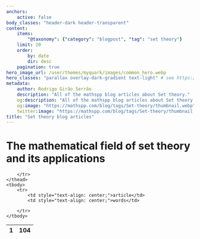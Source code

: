 ```yaml
---
anchors:
    active: false
body_classes: "header-dark header-transparent"
content:
    items:
        "@taxonomy": {"category": "blogpost", "tag": "set theory"}
    limit: 20
    order:
        by: date
        dir: desc
    pagination: true
hero_image_url: /user/themes/myquark/images/common_hero.webp
hero_classes: "parallax overlay-dark-gradient text-light" # see https://demo.getgrav.org/blog-skeleton/blog/hero-classes
metadata:
    author: Rodrigo Girão Serrão
    description: "All of the mathspp blog articles about Set theory."
    og:description: "All of the mathspp blog articles about Set theory."
    og:image: "https://mathspp.com/blog/tags/Set-theory/thumbnail.webp"
    twitter:image: "https://mathspp.com/blog/tags/Set-theory/thumbnail.webp"
title: "Set theory blog articles"
---
```



# The mathematical field of set theory and its applications


<table class="stats-table">
    <thead>
        <tr>
            <th style="text-align: center;">1</th>
            <th style="text-align: center;">104</th>
            
        </tr>
    </thead>
    <tbody>
        <tr>
            <td style="text-align: center;">article</td>
            <td style="text-align: center;">words</td>
            
        </tr>
    </tbody>
</table>